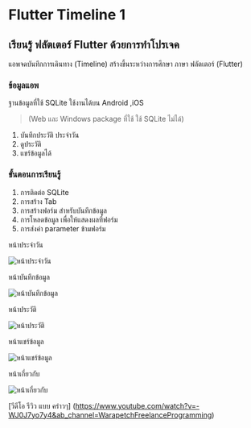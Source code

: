 # Flutter Timeline 1

## **เรียนรู้ ฟลัตเตอร์ Flutter ด้วยการทำโปรเจค**

แอพจดบันทึกการเดินทาง (Timeline)
สร้างขึ้นระหว่างการศึกษา ภาษา ฟลัตเตอร์ (Flutter)

### ข้อมูลแอพ
ฐานข้อมูลที่ใช้ SQLite ใช้งานได้บน Android ,iOS

> (Web และ Windows package ที่ใช้ ใช้ SQLite ไม่ได้)

1. บันทึกประวัติ ประจำวัน
2. ดูประวัติ
3. แชร์ข้อมูลได้


### ขั้นตอนการเรียนรู้
1. การติดต่อ SQLite
2. การสร้าง Tab
3. การสร้างฟอร์ม สำหรับบันทึกข้อมูล
4. การโหลดข้อมูล เพื่อให้แสดงผลที่ฟอร์ม
5. การส่งค่า parameter ข้ามฟอร์ม


หน้าประจำวัน

![หน้าประจำวัน](https://i.postimg.cc/BnXWJjqn/2021-05-01-12-13-00.png)


หน้าบันทึกข้อมูล

![หน้าบันทึกข้อมูล](https://i.postimg.cc/y8qtcscV/2021-05-01-12-30-21.png)


หน้าประวัติ

![หน้าประวัติ](https://i.postimg.cc/6QvDGF4s/2021-05-01-12-13-10.png)

หน้าแชร์ข้อมูล

![หน้าแชร์ข้อมูล](https://i.postimg.cc/VkTxvz6B/2021-05-01-12-13-23.png)

หน้าเกี่ยวกับ

![หน้าเกี่ยวกับ](https://i.postimg.cc/cHGP7Tfv/2021-05-01-12-13-36.png)


[วีดีโอ รีวิว แบบ คร่าวๆ]
(https://www.youtube.com/watch?v=-WJ0J7yo7y4&ab_channel=WarapetchFreelanceProgramming)

